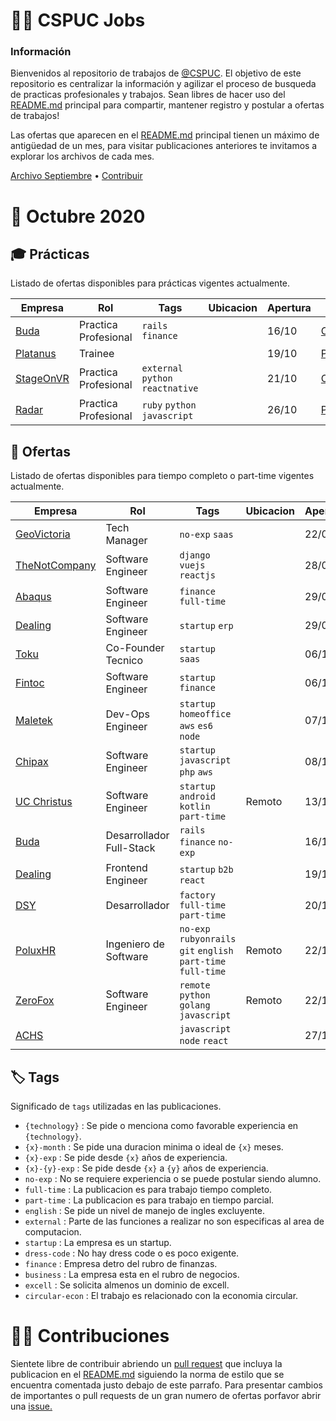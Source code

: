 # 👨‍🔧️ CSPUC Jobs

### Información

Bienvenidos al repositorio de trabajos de [@CSPUC](https://github.com/cspuc). El objetivo de este repositorio es centralizar la información y agilizar el proceso de busqueda de practicas profesionales y trabajos. Sean libres de hacer uso del [README.md](README.md) principal para compartir, mantener registro y postular a ofertas de trabajos! 

Las ofertas que aparecen en el [README.md](README.md) principal tienen un máximo de antigüedad de un mes, para visitar publicaciones anteriores te invitamos a explorar los archivos de cada mes. 

[Archivo Septiembre](septiembre20) • [Contribuir](https://github.com/cspuc/jobs#contribuciones)


# 🌺 Octubre 2020 

## 🎓 Prácticas

Listado de ofertas disponibles para prácticas vigentes actualmente.

| Empresa  |  Rol |  Tags | Ubicacion | Apertura | Link |
|-|-|-|-|-|-|
|[Buda](https://www.buda.com/chile)| Practica Profesional | `rails` `finance` | | 16/10 |[Contactar](mailto:a@buda.com) |
|[Platanus](https://platan.us/)| Trainee |  | | 19/10 |[Postular](https://platan.us/jobs) |
|[StageOnVR](https://stageonvr.cl/)| Practica Profesional | `external` `python` `reactnative`  |   | 21/10 | [Contactar](mailto:nrburgos@stageonvr.cl) |
|[Radar](https://radarescolar.cl/)| Practica Profesional | `ruby` `python` `javascript`  |   | 26/10 | [Postular](https://www.getonbrd.com/empleos/programacion/full-stack-developer-radar-escolar-santiago) |



## 💼 Ofertas

Listado de ofertas disponibles para tiempo completo o part-time vigentes actualmente.

| Empresa  |  Rol |  Tags | Ubicacion | Apertura | Link |
|-|-|-|-|-|-|
|[GeoVictoria](https://www.geovictoria.com/)| Tech Manager | `no-exp` `saas` |   | 22/09 | [Contactar](mailto:cquezada@geovictoria.com) |
|[TheNotCompany](https://notco.com/)| Software Engineer | `django` `vuejs` `reactjs` |   | 28/09 | [Contactar](mailto:nebil@thenotcompany.com) | 
|[Abaqus](https://abaqus.cl/)| Software Engineer | `finance` `full-time` |   | 29/09 | [Contactar](mailto:cristobal@abaqus.com) |
|[Dealing](https://dealingapp.com/)| Software Engineer | `startup` `erp` |   | 29/09 | [Contactar](mailto:coco@dealingapp.com) |
|[Toku](https://toku.cl/)| Co-Founder Tecnico | `startup` `saas` |   | 06/10 | [Contactar](mailto:francisca@toku.cl) |
|[Fintoc](https://fintoc.com/)| Software Engineer | `startup` `finance` |   | 06/10 | [Postular](https://blog.fintoc.com/la-oportunidad/) |
|[Maletek](https://maletek.cl/)| Dev-Ops Engineer | `startup` `homeoffice` `aws` `es6` `node` |   | 07/10 | [Postular](https://linkedin.com/company/maletek) |
|[Chipax](https://chipax.com/)| Software Engineer | `startup` `javascript` `php` `aws` |   | 08/10 | [Contactar](mailto:francois@chipax.com) |
|[UC Christus](https://www.ucchristus.cl/)| Software Engineer | `startup` `android` `kotlin` `part-time` |  Remoto | 13/10 | [Contactar](mailto:mbergoei@ucchristus.cl) |
|[Buda](https://www.buda.com/chile)| Desarrollador Full-Stack | `rails` `finance` `no-exp` |  | 16/10 | [Postular](https://www.buda.com/trabaja-en-buda/desarrollador-full-stack/) |
|[Dealing](https://dealingapp.com/)| Frontend Engineer | `startup` `b2b` `react`  |   | 19/10 | [Contactar](mailto:coco@dealingapp.com) |
|[DSY](https://dsy.cl/)| Desarrollador | `factory` `full-time` `part-time`  |   | 20/10 | [Contactar](mailto:matias.castro+postulacion@dsy.cl) |
|[PoluxHR](poluxhr.com)| Ingeniero de Software | `no-exp` `rubyonrails` `git` `english` `part-time` `full-time` | Remoto | 22/10 | [Contactar](mailto:martin.acuna@poluxhr.com) |
|[ZeroFox](https://zerofox.com/)|  Software Engineer | `remote` `python` `golang` `javascript` | Remoto | 22/10 | [Contactar](mailto:federicovidela@protonmail.com) |
|[ACHS](https://achs.cl/)|  | `javascript` `node` `react`  |   | 27/10 | [Contactar](mailto:tawulflm@achs.cl) |



## 🏷️ Tags

Significado de `tags` utilizadas en las publicaciones.

- `{technology}` : Se pide o menciona como favorable experiencia en `{technology}`.
- `{x}-month` : Se pide una duracion minima o ideal de `{x}` meses.
- `{x}-exp` : Se pide desde `{x}` años de experiencia.
- `{x}-{y}-exp` : Se pide desde `{x}` a `{y}` años de experiencia.
- `no-exp` : No se requiere experiencia o se puede postular siendo alumno.
- `full-time` : La publicacion es para trabajo tiempo completo.
- `part-time` : La publicacion es para trabajo en tiempo parcial.
- `english` : Se pide un nivel de manejo de ingles excluyente.
- `external` : Parte de las funciones a realizar no son especificas al area de computacion.
- `startup` : La empresa es un startup.
- `dress-code` : No hay dress code o es poco exigente.
- `finance` : Empresa detro del rubro de finanzas.
- `business` : La empresa esta en el rubro de negocios.
- `excell` : Se solicita almenos un dominio de excell.
- `circular-econ` : El trabajo es relacionado con la economia circular.

# 👨‍🔧️ Contribuciones

Sientete libre de contribuir abriendo un [pull request](https://github.com/cspuc/jobs/pulls) que incluya la publicacion en el [README.md](README.md) siguiendo la norma de estilo que se encuentra comentada justo debajo de este parrafo. Para presentar cambios de importantes o pull requests de un gran numero de ofertas porfavor abrir una [issue.](issues)

<!-- Begin Template  -->
<!-- |[Nombre](link)| rol | `tags`  | Ubicacion | dia/mes | [Postular](link) | -->
<!-- End Template  -->
